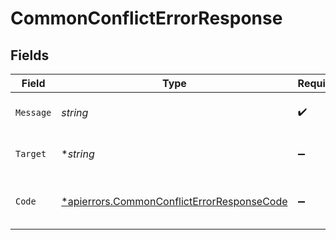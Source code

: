 # CommonConflictErrorResponse


## Fields

| Field                                                                                                   | Type                                                                                                    | Required                                                                                                | Description                                                                                             | Example                                                                                                 |
| ------------------------------------------------------------------------------------------------------- | ------------------------------------------------------------------------------------------------------- | ------------------------------------------------------------------------------------------------------- | ------------------------------------------------------------------------------------------------------- | ------------------------------------------------------------------------------------------------------- |
| `Message`                                                                                               | *string*                                                                                                | :heavy_check_mark:                                                                                      | Supporting description of the error.                                                                    | Error has occurred                                                                                      |
| `Target`                                                                                                | **string*                                                                                               | :heavy_minus_sign:                                                                                      | Indicates the invalid field.                                                                            |                                                                                                         |
| `Code`                                                                                                  | [*apierrors.CommonConflictErrorResponseCode](../../models/apierrors/commonconflicterrorresponsecode.md) | :heavy_minus_sign:                                                                                      | Uniquely identifies an error condition.                                                                 | ResourceConflict                                                                                        |